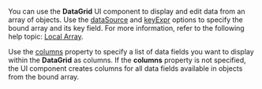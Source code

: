 You can use the **DataGrid** UI component to display and edit data from an array of objects. Use the [dataSource](/Documentation/ApiReference/UI_Widgets/dxDataGrid/Configuration/#dataSource) and [keyExpr](/Documentation/ApiReference/UI_Widgets/dxDataGrid/Configuration/#keyExpr) options to specify the bound array and its key field. For more information, refer to the following help topic: [Local Array](/Documentation/Guide/Data_Binding/Specify_a_Data_Source/Local_Array/).

Use the [columns](/Documentation/ApiReference/UI_Widgets/dxDataGrid/Configuration/columns/) property to specify a list of data fields you want to display within the **DataGrid** as columns. If the **columns** property is not specified, the UI component creates columns for all data fields available in objects from the bound array.